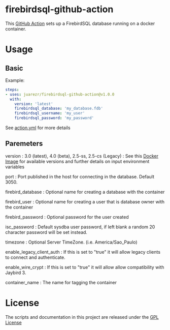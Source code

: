 # firebirdsql-github-action
This [GitHub Action](https://github.com/features/actions) sets up a FirebirdSQL database running on a docker container.

# Usage

## Basic

Example:

```yaml
steps:
- uses: juarezr/firebirdsql-github-action@v1.0.0
  with:
    version: 'latest'
    firebirdsql_database: 'my_database.fdb'
    firebirdsql_username: 'my_user'
    firebirdsql_password: 'my_password'
```

See [action.yml](action.yml) for more details

## Paremeters

version
: 3.0 (latest), 4.0 (beta), 2.5-ss, 2.5-cs (Legacy)
: See this [Docker Image](https://hub.docker.com/r/jacobalberty/firebird) for available versions 
  and further details on input environment variables

port
: Port published in the host for connecting in the database. Default 3050.

firebird_database
: Optional name for creating a database with the container

firebird_user
: Optional name for creating a user that is database owner with the container

firebird_password
: Optional password for the user created

isc_password
: Default sysdba user password, if left blank a random 20 character password will be set instead.

timezone
: Optional Server TimeZone. (i.e. America/Sao_Paulo)

enable_legacy_client_auth
: If this is set to "true" it will allow legacy clients to connect and authenticate.

enable_wire_crypt
: If this is set to "true" it will allow allow compatibility with Jaybird 3.

container_name
: The name for tagging the container

# License

The scripts and documentation in this project are released under the [GPL License](LICENSE)
